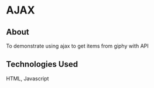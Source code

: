 # AJAX

## About
To demonstrate using ajax to get items from giphy with API

## Technologies Used
HTML, Javascript
